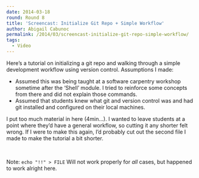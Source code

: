 ```yaml
---
date: 2014-03-18
round: Round 8
title: 'Screencast: Initialize Git Repo + Simple Workflow'
author: Abigail Cabunoc
permalink: /2014/03/screencast-initialize-git-repo-simple-workflow/
tags:
  - Video
---
```

Here&#8217;s a tutorial on initializing a git repo and walking through a simple development workflow using version control. Assumptions I made:

*   Assumed this was being taught at a software carpentry workshop sometime after the &#8216;Shell&#8217; module. I tried to reinforce some concepts from there and did not explain those commands.
*   Assumed that students knew what git and version control was and had git installed and configured on their local machines.

I put too much material in here (4min&#8230;). I wanted to leave students at a point where they&#8217;d have a general workflow, so cutting it any shorter felt wrong. If I were to make this again, I&#8217;d probably cut out the second file I made to make the tutorial a bit shorter.

&nbsp;



Note: `echo "!!" > FILE` Will not work properly for *all* cases, but happened to work alright here.
